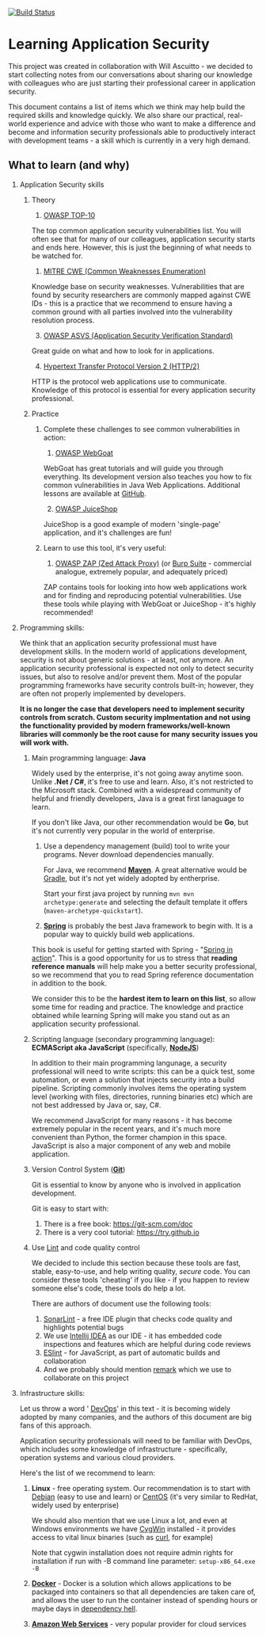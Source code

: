 [![Build Status](https://travis-ci.org/samoylenko/appseclearning.svg?branch=master)](https://travis-ci.org/samoylenko/appseclearning)

# Learning Application Security

This project was created in collaboration with Will Ascuitto - we decided to start
collecting notes from our conversations about sharing our knowledge with
colleagues who are just starting their professional career in application
security.

This document contains a list of items which we think may help build the
required skills and knowledge quickly. We also share our practical,
real-world experience and advice with those who want to make a difference and
become and information security professionals able to productively interact with
development teams - a skill which is currently in a very high demand.

## What to learn (and why)

1.  Application Security skills
    1.  Theory
        1.  [OWASP TOP-10](https://www.owasp.org/index.php/Category:OWASP_Top_Ten_Project)

        The top common application security vulnerabilities list. You will often see that
        for many of our colleagues, application security starts and
        ends here. However, this is just the beginning of what needs to be watched for.

        1.  [MITRE CWE (Common Weaknesses Enumeration)](https://cwe.mitre.org)

        Knowledge base on security weaknesses. Vulnerabilities that are found
        by security researchers are commonly mapped against CWE IDs - this is
        a practice that we recommend to ensure having a common ground with all
        parties involved into the vulnerability resolution process.

        3.  [OWASP ASVS (Application Security Verification Standard)](https://www.owasp.org/index.php/Category:OWASP_Application_Security_Verification_Standard_Project)

        Great guide on what and how to look for in applications.

        4.  [Hypertext Transfer Protocol Version 2 (HTTP/2)](https://tools.ietf.org/html/rfc7540)

        HTTP is the protocol web applications use to communicate. Knowledge of
        this protocol is essential for every application security professional.

    2.  Practice
        1.  Complete these challenges to see common vulnerabilities in action:
            1.  [OWASP WebGoat](https://github.com/WebGoat/WebGoat)

            WebGoat has great tutorials and will guide you through everything.
             Its development version also teaches you how to fix common
             vulnerabilities in Java Web Applications. Additional lessons are
             available at [GitHub](https://github.com/WebGoat/WebGoat-Lessons).

            2.  [OWASP JuiceShop](https://github.com/bkimminich/juice-shop)

            JuiceShop is a good example of modern 'single-page'
            application, and it's challenges are fun!

        2.  Learn to use this tool, it's very useful:
            1.  [OWASP ZAP (Zed Attack Proxy)](https://github.com/zaproxy/zaproxy)
                (or [Burp Suite](https://portswigger.net/burp) - commercial
                analogue, extremely popular, and adequately priced)

            ZAP contains tools for looking into how web applications
            work and for finding and reproducing potential vulnerabilities.
            Use these tools while playing with WebGoat or JuiceShop - it's
            highly recommended!

2.  Programming skills:

    We think that an application security professional must
    have development skills. In the modern world of applications development,
    security is not about generic solutions - at least, not anymore. An application
    security professional is expected not only to detect security issues, but also 
    to resolve and/or prevent them. Most of the popular programming
    frameworks have security controls built-in; however, they are often not
    properly implemented by developers.

    **It is no longer the case that developers need to implement security
    controls from scratch. Custom security implmentation and not using the functionality 
    provided by modern frameworks/well-known libraries will commonly be the root cause 
    for many security issues you will work with.**

    1.  Main programming language: **Java**

        Widely used by the enterprise, it's not going away anytime soon.
        Unlike **.Net / C#**, it's free to use and learn. Also, it's not
        restricted to  the Microsoft stack. Combined with a widespread community 
        of helpful and friendly developers, Java is a great first lanaguage to learn.

        If you don't like Java, our other recommendation would be **Go**, but
        it's not currently very popular in the world of enterprise.

        1.  Use a dependency management (build) tool to write your programs. 
            Never download dependencies manually.

            For Java, we recommend **[Maven](https://maven.apache.org/)**. A great
            alternative would be [Gradle](https://gradle.org/), but it's not yet
            widely adopted by entherprise.

            Start your first java project by running `mvn mvn archetype:generate`
            and selecting the default template it offers
            (`maven-archetype-quickstart`).

        2.  **[Spring](http://spring.io/)** is probably the best Java framework
        to begin with. It is a popular way to quickly build web applications.

        This book is useful for getting started with Spring -
        "[Spring in action](https://www.manning.com/books/spring-in-action-fourth-edition)".
        This is a good opportunity for us to stress that
        **reading reference manuals** will help make you a better security professional,
        so we recommend that you to read Spring reference documentation in addition to the book.

        We consider this to be the **hardest item to learn on this list**, so
        allow some time for reading and practice. The knowledge and
        practice obtained while learning Spring will make you
        stand out as an application security professional.


    2. Scripting language (secondary programming language): **ECMAScript aka
       JavaScript** (specifically, **[NodeJS](https://nodejs.org/)**)

       In addition to their main programming langunage, a security professional
       will need to write scripts: this can be a quick test, some
       automation, or even a solution that injects security into a build
       pipeline. Scripting commonly involves items the operating system level
       (working with files, directories, running binaries etc) which are not
       best addressed by Java or, say, C#.

       We recommend JavaScript for many reasons - it has become extremely
       popular in the recent years, and it's much more convenient than Python,
       the former champion in this space. JavaScript is also a major
       component of any web and mobile application.


    3. Version Control System (**[Git](https://git-scm.com/)**)

       Git is essential to know by anyone who is involved in application
       development.

       Git is easy to start with:

       1. There is a free book: https://git-scm.com/doc
       2. There is a very cool tutorial: https://try.github.io


    4. Use [Lint](https://en.wikipedia.org/wiki/Lint_(software)) and code
       quality control

       We decided to include this section because these tools
       are fast, stable, easy-to-use, and help writing quality, *secure* code. 
       You can consider these tools 'cheating' if you like - 
       if you happen to review someone else's code, these tools do help a lot.

       There are authors of document use the following tools:
       1. [SonarLint](https://www.sonarlint.org/) - a free IDE plugin that
          checks code quality and highlights potential bugs
       2. We use [Intellij IDEA](https://www.jetbrains.com/idea/) as our IDE -
          it has embedded code inspections and features which are helpful
          during code reviews
       3. [ESlint](https://eslint.org/) - for JavaScript, as part of automatic
          builds and collaboration
       4. And we probably should mention
          [remark](https://github.com/remarkjs/remark) which we use to
          collaborate on this project

5.  Infrastructure skills:

    Let us throw a word '
    [DevOps](https://aws.amazon.com/devops/what-is-devops/)' in this text - it
    is becoming widely adopted by many companies, and the authors of this document are
    big fans of this approach.

    Application security professionals will need to be familiar with DevOps, which
    includes some knowledge of infrastructure - specifically, operation systems
    and various cloud providers.

    Here's the list of we recommend to learn:

    1.  **Linux** - free operating system. Our recommendation is to start with
        [Debian](https://www.debian.org/) (easy to use and learn) or
        [CentOS](https://www.centos.org/) (it's very similar to RedHat, widely
        used by enterprise)

        We should also mention that we use Linux a lot, and even at Windows
        environments we have [CygWin](https://cygwin.com) installed - it
        provides access to vital linux binaries (such as
        [curl](https://curl.haxx.se), for example)

        Note that cygwin installation does not require admin rights for
        installation if run with -B command line parameter: `setup-x86_64.exe
        -B`

    2.  **[Docker](https://www.docker.com)** - Docker is a solution which allows
        applications to be packaged into containers so that all dependencies are
        taken care of, and allows the user to run the container
        instead of spending hours or maybe days in
        [dependency hell](https://en.wikipedia.org/wiki/Dependency_hell).

    3.  **[Amazon Web Services](https://aws.amazon.com)** - very popular
        provider for cloud services
